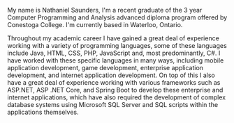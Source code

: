My name is Nathaniel Saunders, I'm a recent graduate of the 3 year Computer Programming and Analysis advanced diploma program offered by Conestoga College. 
I'm currently based in Waterloo, Ontario.

Throughout my academic career I have gained a great deal of experience working with a variety of programming languages, some of these languages include
Java, HTML, CSS, PHP, JavaScript and, most predominantly, C#. I have worked with these specific languages in many ways, including mobile application 
development, game development, enterprise application development, and internet application development. On top of this I also have a great deal of experience 
working with various frameworks such as ASP.NET, ASP .NET Core, and Spring Boot to develop these enterprise and internet applications, which have also required
the development of complex database systems using Microsoft SQL Server and SQL scripts within the applications themselves.
